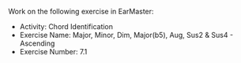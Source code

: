 Work on the following exercise in EarMaster:
- Activity: Chord Identification
- Exercise Name: Major, Minor, Dim, Major(b5), Aug, Sus2 & Sus4 - Ascending
- Exercise Number: 7.1
